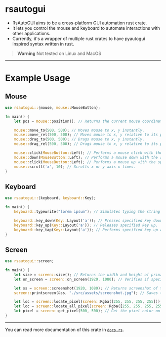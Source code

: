 # rsautogui
 * RsAutoGUI aims to be a cross-platform GUI automation rust crate.
 * It lets you control the mouse and keyboard to automate interactions with other applications.
 * Currently, it's a wrapper of multiple rust crates to have pyautogui inspired syntax written in rust.

 
> **Warning**
> Not tested on Linux and MacOS
 
 ---

# Example Usage

## Mouse
```rust
use rsautogui::{mouse, mouse::MouseButton};

fn main() {
    let pos = mouse::position(); // Returns the current mouse coordinates -> (u16, u16)

    mouse::move_to(500, 500); // Moves mouse to x, y instantly.
    mouse::move_rel(500, 500); // Moves mouse to x, y relative to its position instantly.
    mouse::drag_to(500, 500); // Drags mouse to x, y instantly.
    mouse::drag_rel(500, 500); // Drags mouse to x, y relative to its position instantly.

    mouse::click(MouseButton::Left); // Performs a mouse click with the specified button.
    mouse::down(MouseButton::Left); // Performs a mouse down with the specified button.
    mouse::click(MouseButton::Left); // Performs a mouse up with the specified button.
    mouse::scroll('x', 10); // Scrolls x or y axis n times.
}
```
## Keyboard
```rust
use rsautogui::{keyboard, keyboard::Key};

fn main() {
    keyboard::typewrite("lorem ipsum"); // Simulates typing the string provided.

    keyboard::key_down(Key::Layout('a')); // Presses specified key down.
    keyboard::key_up(Key::Layout('a')); // Releases specified key up.
    keyboard::key_tap(Key::Layout('a')); // Performs specified key up and down.
}
```
## Screen
```rust
use rsautogui::screen;

fn main() {
    let size = screen::size(); // Returns the width and height of primary screen -> (u16, u16).
    let on_screen = screen::on_screen(1920, 1080); // Verifies if specified x & y coordinates are present on primary screen -> bool.

    let ss = screen::screenshot(1920, 1080); // Returns screenshot of the primary screen -> ImageBuffer<Rgba<u8>, Vec<u8>>
    screen::printscreen(&ss, "./src/assets/screenshot.jpg"); // Saves the provided screenshot to a path with the specified filename and extension.

    let loc = screen::locate_pixel(screen::Rgba([255, 255, 255, 255])); // Locates the first pixel color similar to the one specified and returns its coordinate -> Option<(u16, u16)>
    let loc = screen::locate_all_pixel(screen::Rgba([255, 255, 255, 255])); // Locates all pixel colors similar to the one specified and returns their coordinates -> Vec<(u16, u16)>
    let pixel = screen::get_pixel(500, 500); // Get the pixel color on x, y coordinate -> Rgba<u8>
}
```
---
You can read more documentation of this crate in [`docs.rs`](https://docs.rs/rsautogui/).
